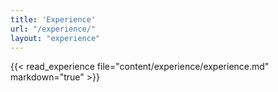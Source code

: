 ```yaml
---
title: 'Experience'
url: "/experience/"
layout: "experience"
---
```



{{< read_experience file="content/experience/experience.md" markdown="true" >}}

